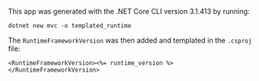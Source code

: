This app was generated with the .NET Core CLI version 3.1.413 by running:
```
dotnet new mvc -o templated_runtime
```
The `RuntimeFrameworkVersion` was then added and templated in the `.csproj`
file:

```
<RuntimeFrameworkVersion><%= runtime_version %></RuntimeFrameworkVersion>
```
